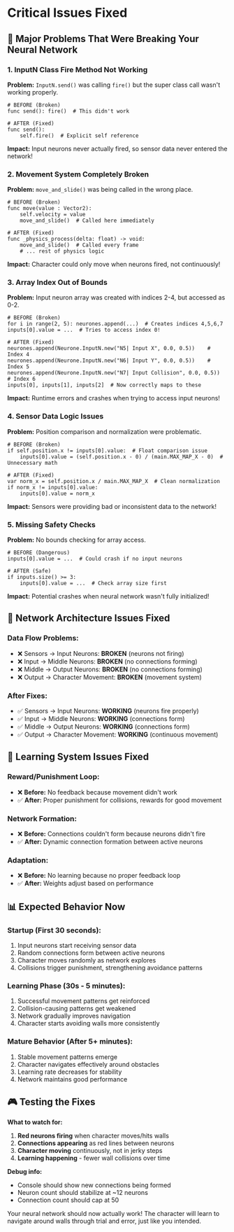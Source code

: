 # Critical Issues Fixed

## 🚨 Major Problems That Were Breaking Your Neural Network

### 1. **InputN Class Fire Method Not Working**
**Problem:** `InputN.send()` was calling `fire()` but the super class call wasn't working properly.
```gdscript
# BEFORE (Broken)
func send(): fire()  # This didn't work

# AFTER (Fixed)
func send(): 
    self.fire()  # Explicit self reference
```

**Impact:** Input neurons never actually fired, so sensor data never entered the network!

### 2. **Movement System Completely Broken**
**Problem:** `move_and_slide()` was being called in the wrong place.
```gdscript
# BEFORE (Broken)
func move(value : Vector2):
    self.velocity = value
    move_and_slide()  # Called here immediately

# AFTER (Fixed)
func _physics_process(delta: float) -> void:
    move_and_slide()  # Called every frame
    # ... rest of physics logic
```

**Impact:** Character could only move when neurons fired, not continuously!

### 3. **Array Index Out of Bounds**
**Problem:** Input neuron array was created with indices 2-4, but accessed as 0-2.
```gdscript
# BEFORE (Broken)
for i in range(2, 5): neurones.append(...)  # Creates indices 4,5,6,7
inputs[0].value = ...  # Tries to access index 0!

# AFTER (Fixed)
neurones.append(Neurone.InputN.new("N5| Input X", 0.0, 0.5))    # Index 4
neurones.append(Neurone.InputN.new("N6| Input Y", 0.0, 0.5))    # Index 5  
neurones.append(Neurone.InputN.new("N7| Input Collision", 0.0, 0.5))  # Index 6
inputs[0], inputs[1], inputs[2]  # Now correctly maps to these
```

**Impact:** Runtime errors and crashes when trying to access input neurons!

### 4. **Sensor Data Logic Issues**
**Problem:** Position comparison and normalization were problematic.
```gdscript
# BEFORE (Broken)
if self.position.x != inputs[0].value:  # Float comparison issue
    inputs[0].value = (self.position.x - 0) / (main.MAX_MAP_X - 0)  # Unnecessary math

# AFTER (Fixed)
var norm_x = self.position.x / main.MAX_MAP_X  # Clean normalization
if norm_x != inputs[0].value:
    inputs[0].value = norm_x
```

**Impact:** Sensors were providing bad or inconsistent data to the network!

### 5. **Missing Safety Checks**
**Problem:** No bounds checking for array access.
```gdscript
# BEFORE (Dangerous)
inputs[0].value = ...  # Could crash if no input neurons

# AFTER (Safe)
if inputs.size() >= 3:
    inputs[0].value = ...  # Check array size first
```

**Impact:** Potential crashes when neural network wasn't fully initialized!

## 🎯 Network Architecture Issues Fixed

### **Data Flow Problems:**
- ❌ Sensors → Input Neurons: **BROKEN** (neurons not firing)
- ❌ Input → Middle Neurons: **BROKEN** (no connections forming)  
- ❌ Middle → Output Neurons: **BROKEN** (no connections forming)
- ❌ Output → Character Movement: **BROKEN** (movement system)

### **After Fixes:**
- ✅ Sensors → Input Neurons: **WORKING** (neurons fire properly)
- ✅ Input → Middle Neurons: **WORKING** (connections form)
- ✅ Middle → Output Neurons: **WORKING** (connections form)
- ✅ Output → Character Movement: **WORKING** (continuous movement)

## 🔧 Learning System Issues Fixed

### **Reward/Punishment Loop:**
- ❌ **Before:** No feedback because movement didn't work
- ✅ **After:** Proper punishment for collisions, rewards for good movement

### **Network Formation:**
- ❌ **Before:** Connections couldn't form because neurons didn't fire
- ✅ **After:** Dynamic connection formation between active neurons

### **Adaptation:**
- ❌ **Before:** No learning because no proper feedback loop
- ✅ **After:** Weights adjust based on performance

## 📊 Expected Behavior Now

### **Startup (First 30 seconds):**
1. Input neurons start receiving sensor data
2. Random connections form between active neurons
3. Character moves randomly as network explores
4. Collisions trigger punishment, strengthening avoidance patterns

### **Learning Phase (30s - 5 minutes):**
1. Successful movement patterns get reinforced
2. Collision-causing patterns get weakened
3. Network gradually improves navigation
4. Character starts avoiding walls more consistently

### **Mature Behavior (After 5+ minutes):**
1. Stable movement patterns emerge
2. Character navigates effectively around obstacles
3. Learning rate decreases for stability
4. Network maintains good performance

## 🎮 Testing the Fixes

**What to watch for:**
1. **Red neurons firing** when character moves/hits walls
2. **Connections appearing** as red lines between neurons
3. **Character moving** continuously, not in jerky steps
4. **Learning happening** - fewer wall collisions over time

**Debug info:**
- Console should show new connections being formed
- Neuron count should stabilize at ~12 neurons
- Connection count should cap at 50

Your neural network should now actually work! The character will learn to navigate around walls through trial and error, just like you intended.
